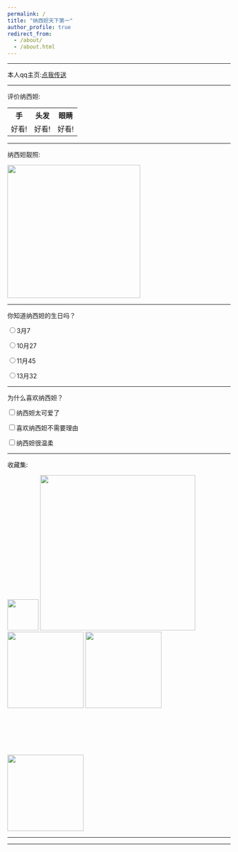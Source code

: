 ```yaml
---
permalink: /
title: "纳西妲天下第一"
author_profile: true
redirect_from: 
  - /about/
  - /about.html
---
```

<html>
  
  <head>
<link rel="stylesheet" href="/assets/css/style.css">
  </head>
  
  <body>
<hr>
<p id="cl">本人qq主页:<a 
href ="https://qm.qq.com/q/QEjb2t4e6A"
targer ="_blank">点我传送
</a></p>
<hr>
<p id="cl">评价纳西妲:</p>
<table>   
    <tr>
        <th>手</th>
        <th>头发</th>
        <th>眼睛</th>
    </tr>
    <tr>
        <td>好看!</td>
        <td>好看!</td>
        <td>好看!</td>
    </tr>
</table>
<hr>
<p id="cl">纳西妲靓照:</p>
<img src="https://i.postimg.cc/Y9v6kLK9/nxd.png"
height ="300">
<hr>
<form>
    <label id="cl">你知道纳西妲的生日吗？</label><br>
    <p id="sc"><input type="radio" name="one">3月7</p>
    <p id="sc"><input type="radio" name="one">10月27</p>
    <p id="sc"><input type="radio" name="one">11月45</p>
    <p id="sc"><input type="radio" name="one">13月32</p>
</form>
<hr>
<form>
  <label id="cl">为什么喜欢纳西妲？</label><br>
  <p id="sc"><input type="checkbox" name="cause">纳西妲太可爱了</p>
  <p id="sc"><input type="checkbox" name="cause"
>喜欢纳西妲不需要理由</p>
  <p id="sc"><input type="checkbox" name="cause"
>纳西妲很温柔</p>
</form>
<hr>
<p id="cl">收藏集:</p>
<div>    
<span class="fl">
  <img
src="https://i.postimg.cc/Bb8CMV7P/1745115039051.png" width="70">
</span>

<span class="test">
  <img src="https://i.postimg.cc/9MnV56xm/Image-22103248167870.jpg" width="350"></span><br>

<span class="testt">
   <img src="https://i.postimg.cc/QtrKJ0vR/1745110279608.jpg" width="172"></span>
   
<span class="ot testtt">
  <img src="https://i.postimg.cc/d3gy1S0v/IMG-20250419-221249.jpg" width="172"></span>
<br><br><br><br><br><br><br>
<span class="ot testtt top">
  <img src="https://i.postimg.cc/c483jZDJ/IMG-20250419-221259.jpg" width="172">
</span> <br>  
</div>
<hr>
<hr>
  </body>
</html>
